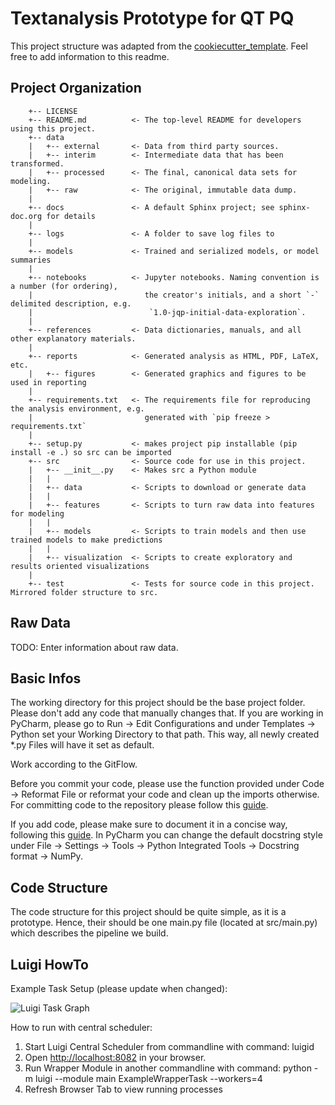 Textanalysis Prototype for QT PQ
==============================

This project structure was adapted from the [cookiecutter_template](https://drivendata.github.io/cookiecutter-data-science/).
Feel free to add information to this readme.

Project Organization
--------------------

        +-- LICENSE
        +-- README.md          <- The top-level README for developers using this project.
        +-- data
        |   +-- external       <- Data from third party sources.
        |   +-- interim        <- Intermediate data that has been transformed.
        |   +-- processed      <- The final, canonical data sets for modeling.
        |   +-- raw            <- The original, immutable data dump.
        |
        +-- docs               <- A default Sphinx project; see sphinx-doc.org for details
        |
        +-- logs               <- A folder to save log files to
        |
        +-- models             <- Trained and serialized models, or model summaries
        |
        +-- notebooks          <- Jupyter notebooks. Naming convention is a number (for ordering),
        |                         the creator's initials, and a short `-` delimited description, e.g.
        |                          `1.0-jqp-initial-data-exploration`.
        |
        +-- references         <- Data dictionaries, manuals, and all other explanatory materials.
        |
        +-- reports            <- Generated analysis as HTML, PDF, LaTeX, etc.
        |   +-- figures        <- Generated graphics and figures to be used in reporting
        |
        +-- requirements.txt   <- The requirements file for reproducing the analysis environment, e.g.
        |                         generated with `pip freeze > requirements.txt`
        |
        +-- setup.py           <- makes project pip installable (pip install -e .) so src can be imported
        +-- src                <- Source code for use in this project.
        |   +-- __init__.py    <- Makes src a Python module
        |   |
        |   +-- data           <- Scripts to download or generate data
        |   |
        |   +-- features       <- Scripts to turn raw data into features for modeling
        |   |
        |   +-- models         <- Scripts to train models and then use trained models to make predictions
        |   |
        |   +-- visualization  <- Scripts to create exploratory and results oriented visualizations
        |
        +-- test               <- Tests for source code in this project. Mirrored folder structure to src.

[comment]: include_start 
Raw Data
--------

TODO: Enter information about raw data.


Basic Infos
-----------

The working directory for this project should be the base project folder. Please don't add any code that
manually changes that. If you are working in PyCharm, please go to Run -> Edit Configurations and under Templates ->
Python set your Working Directory to that path. This way, all newly created \*.py Files will have it set as default.

Work according to the GitFlow.

Before you commit your code, please use the function provided under Code -> Reformat File or reformat your code and
clean up the imports otherwise.
For committing code to the repository please follow this [guide](https://datasciencecampus.github.io/coding-standards/version-control.html).

If you add code, please make sure to document it in a concise way, following this [guide](https://numpydoc.readthedocs.io/en/latest/format.html).
In PyCharm you can change the default docstring style under File -> Settings -> Tools -> Python Integrated Tools -> Docstring format -> NumPy.


Code Structure
--------------

The code structure for this project should be quite simple, as it is a prototype.
Hence, their should be one main.py file (located at src/main.py) which describes the pipeline we build.

Luigi HowTo
-----------

Example Task Setup (please update when changed):

[comment]: before_graph 
![Luigi Task Graph](references/TaskGraph.png)

[comment]: after_graph 

How to run with central scheduler:

1. Start Luigi Central Scheduler from commandline with command: luigid
2. Open [http://localhost:8082](http://localhost:8082) in your browser.
3. Run Wrapper Module in another commandline with command:
    python -m luigi -\-module main ExampleWrapperTask -\-workers=4
4. Refresh Browser Tab to view running processes
